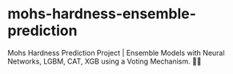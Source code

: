 # mohs-hardness-ensemble-prediction
Mohs Hardness Prediction Project | Ensemble Models with Neural Networks, LGBM, CAT, XGB using a Voting Mechanism. 🚀💎
